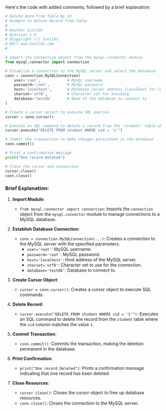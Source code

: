 Here's the code with added comments, followed by a brief explanation:

```python
# Delete Data From Table By Id
# Example to Delete Record from Table
#
# @author SunilOS  
# @version 1.0
# @Copyright (c) SunilOS  
# @Url www.SunilOs.com
#  

# Import the connection object from the mysql.connector module
from mysql.connector import connection

# Establish a connection to the MySQL server and select the database
conn = connection.MySQLConnection(
    user='root',            # MySQL username
    password='root',        # MySQL password
    host='localhost',       # Database server address (localhost for local server)
    charset='utf8',         # Character set for encoding
    database='testdb'       # Name of the database to connect to
)

# Create a cursor object to execute SQL queries
cursor = conn.cursor()

# Execute an SQL command to delete a record from the 'student' table where 'sid' is 1
cursor.execute("DELETE FROM student WHERE sid = '1'")

# Commit the transaction to make changes persistent in the database
conn.commit()

# Print a confirmation message
print("One record Deleted")

# Close the cursor and connection
cursor.close()
conn.close()
```

### Brief Explanation:

1. **Import Module**:
   - `from mysql.connector import connection`: Imports the `connection` object from the `mysql.connector` module to manage connections to a MySQL database.

2. **Establish Database Connection**:
   - `conn = connection.MySQLConnection(...)`: Creates a connection to the MySQL server with the specified parameters.
     - `user='root'`: MySQL username.
     - `password='root'`: MySQL password.
     - `host='localhost'`: Host address of the MySQL server.
     - `charset='utf8'`: Character set to use for the connection.
     - `database='testdb'`: Database to connect to.

3. **Create Cursor Object**:
   - `cursor = conn.cursor()`: Creates a cursor object to execute SQL commands.

4. **Delete Record**:
   - `cursor.execute("DELETE FROM student WHERE sid = '1'")`: Executes an SQL command to delete the record from the `student` table where the `sid` column matches the value `1`.

5. **Commit Transaction**:
   - `conn.commit()`: Commits the transaction, making the deletion permanent in the database.

6. **Print Confirmation**:
   - `print("One record Deleted")`: Prints a confirmation message indicating that one record has been deleted.

7. **Close Resources**:
   - `cursor.close()`: Closes the cursor object to free up database resources.
   - `conn.close()`: Closes the connection to the MySQL server.
